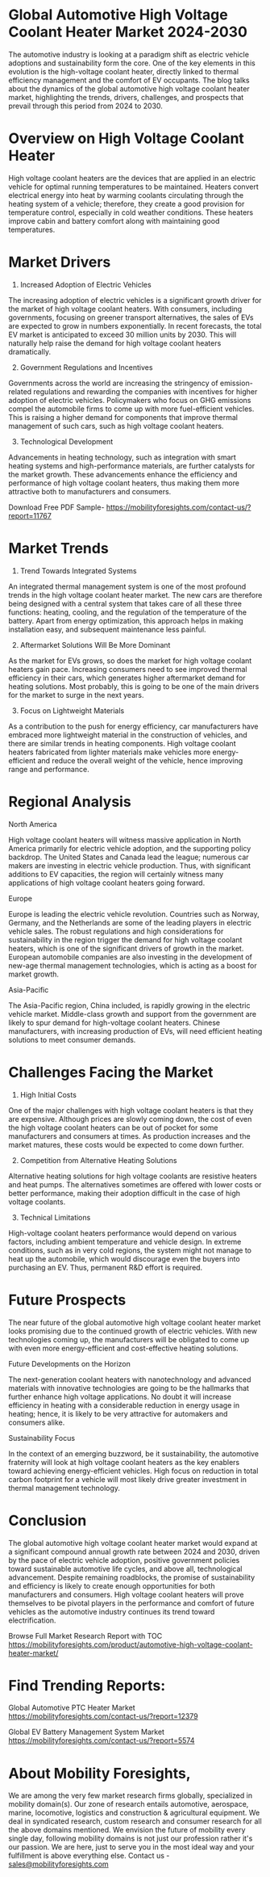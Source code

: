 # Global Automotive High Voltage Coolant Heater Market 2024-2030

The automotive industry is looking at a paradigm shift as electric vehicle adoptions and sustainability form the core. One of the key elements in this evolution is the high-voltage coolant heater, directly linked to thermal efficiency management and the comfort of EV occupants. The blog talks about the dynamics of the global automotive high voltage coolant heater market, highlighting the trends, drivers, challenges, and prospects that prevail through this period from 2024 to 2030.

# Overview on High Voltage Coolant Heater

High voltage coolant heaters are the devices that are applied in an electric vehicle for optimal running temperatures to be maintained. Heaters convert electrical energy into heat by warming coolants circulating through the heating system of a vehicle; therefore, they create a good provision for temperature control, especially in cold weather conditions. These heaters improve cabin and battery comfort along with maintaining good temperatures.

# Market Drivers

1. Increased Adoption of Electric Vehicles

The increasing adoption of electric vehicles is a significant growth driver for the market of high voltage coolant heaters. With consumers, including governments, focusing on greener transport alternatives, the sales of EVs are expected to grow in numbers exponentially. In recent forecasts, the total EV market is anticipated to exceed 30 million units by 2030. This will naturally help raise the demand for high voltage coolant heaters dramatically.

2. Government Regulations and Incentives

Governments across the world are increasing the stringency of emission-related regulations and rewarding the companies with incentives for higher adoption of electric vehicles. Policymakers who focus on GHG emissions compel the automobile firms to come up with more fuel-efficient vehicles. This is raising a higher demand for components that improve thermal management of such cars, such as high voltage coolant heaters.

3. Technological Development

Advancements in heating technology, such as integration with smart heating systems and high-performance materials, are further catalysts for the market growth. These advancements enhance the efficiency and performance of high voltage coolant heaters, thus making them more attractive both to manufacturers and consumers.

Download Free PDF Sample- https://mobilityforesights.com/contact-us/?report=11767

# Market Trends

1. Trend Towards Integrated Systems

An integrated thermal management system is one of the most profound trends in the high voltage coolant heater market. The new cars are therefore being designed with a central system that takes care of all these three functions: heating, cooling, and the regulation of the temperature of the battery. Apart from energy optimization, this approach helps in making installation easy, and subsequent maintenance less painful.

2. Aftermarket Solutions Will Be More Dominant

As the market for EVs grows, so does the market for high voltage coolant heaters gain pace. Increasing consumers need to see improved thermal efficiency in their cars, which generates higher aftermarket demand for heating solutions. Most probably, this is going to be one of the main drivers for the market to surge in the next years.

3. Focus on Lightweight Materials

As a contribution to the push for energy efficiency, car manufacturers have embraced more lightweight material in the construction of vehicles, and there are similar trends in heating components. High voltage coolant heaters fabricated from lighter materials make vehicles more energy-efficient and reduce the overall weight of the vehicle, hence improving range and performance.

# Regional Analysis

North America

High voltage coolant heaters will witness massive application in North America primarily for electric vehicle adoption, and the supporting policy backdrop. The United States and Canada lead the league; numerous car makers are investing in electric vehicle production. Thus, with significant additions to EV capacities, the region will certainly witness many applications of high voltage coolant heaters going forward.

Europe

Europe is leading the electric vehicle revolution. Countries such as Norway, Germany, and the Netherlands are some of the leading players in electric vehicle sales. The robust regulations and high considerations for sustainability in the region trigger the demand for high voltage coolant heaters, which is one of the significant drivers of growth in the market. European automobile companies are also investing in the development of new-age thermal management technologies, which is acting as a boost for market growth.

Asia-Pacific

The Asia-Pacific region, China included, is rapidly growing in the electric vehicle market. Middle-class growth and support from the government are likely to spur demand for high-voltage coolant heaters. Chinese manufacturers, with increasing production of EVs, will need efficient heating solutions to meet consumer demands.

# Challenges Facing the Market

1. High Initial Costs

One of the major challenges with high voltage coolant heaters is that they are expensive. Although prices are slowly coming down, the cost of even the high voltage coolant heaters can be out of pocket for some manufacturers and consumers at times. As production increases and the market matures, these costs would be expected to come down further.

2. Competition from Alternative Heating Solutions

Alternative heating solutions for high voltage coolants are resistive heaters and heat pumps. The alternatives sometimes are offered with lower costs or better performance, making their adoption difficult in the case of high voltage coolants.

3. Technical Limitations

High-voltage coolant heaters performance would depend on various factors, including ambient temperature and vehicle design. In extreme conditions, such as in very cold regions, the system might not manage to heat up the automobile, which would discourage even the buyers into purchasing an EV. Thus, permanent R&D effort is required.

# Future Prospects

The near future of the global automotive high voltage coolant heater market looks promising due to the continued growth of electric vehicles. With new technologies coming up, the manufacturers will be obligated to come up with even more energy-efficient and cost-effective heating solutions.

Future Developments on the Horizon

The next-generation coolant heaters with nanotechnology and advanced materials with innovative technologies are going to be the hallmarks that further enhance high voltage applications. No doubt it will increase efficiency in heating with a considerable reduction in energy usage in heating; hence, it is likely to be very attractive for automakers and consumers alike.

Sustainability Focus

In the context of an emerging buzzword, be it sustainability, the automotive fraternity will look at high voltage coolant heaters as the key enablers toward achieving energy-efficient vehicles. High focus on reduction in total carbon footprint for a vehicle will most likely drive greater investment in thermal management technology.

# Conclusion

The global automotive high voltage coolant heater market would expand at a significant compound annual growth rate between 2024 and 2030, driven by the pace of electric vehicle adoption, positive government policies toward sustainable automotive life cycles, and above all, technological advancement. Despite remaining roadblocks, the promise of sustainability and efficiency is likely to create enough opportunities for both manufacturers and consumers. High voltage coolant heaters will prove themselves to be pivotal players in the performance and comfort of future vehicles as the automotive industry continues its trend toward electrification.


Browse Full Market Research Report with TOC https://mobilityforesights.com/product/automotive-high-voltage-coolant-heater-market/


# Find Trending Reports:

Global Automotive PTC Heater Market https://mobilityforesights.com/contact-us/?report=12379

Global EV Battery Management System Market https://mobilityforesights.com/contact-us/?report=5574


# About Mobility Foresights,
We are among the very few market research firms globally, specialized in mobility domain(s). Our zone of research entails automotive, aerospace, marine, locomotive, logistics and construction & agricultural equipment. We deal in syndicated research, custom research and consumer research for all the above domains mentioned.
We envision the future of mobility every single day, following mobility domains is not just our profession rather it's our passion. We are here, just to serve you in the most ideal way and your fulfillment is above everything else. Contact us -  sales@mobilityforesights.com 
